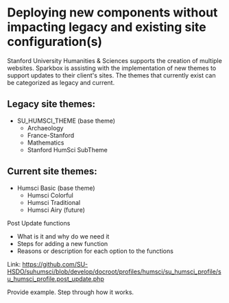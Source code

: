 # Deploying new components without impacting legacy and existing site configuration(s)

Stanford University Humanities & Sciences supports the creation of multiple websites. Sparkbox is assisting with the implementation of new themes to support updates to their client's sites. The themes that currently exist can be categorized as legacy and current.

## Legacy site themes:
* SU_HUMSCI_THEME (base theme)
  * Archaeology
  * France-Stanford
  * Mathematics
  * Stanford HumSci SubTheme

## Current site themes:
* Humsci Basic (base theme)
  * Humsci Colorful
  * Humsci Traditional
  * Humsci Airy (future)

Post Update functions
- What is it and why do we need it
- Steps for adding a new function
- Reasons or description for each option to the functions

Link: https://github.com/SU-HSDO/suhumsci/blob/develop/docroot/profiles/humsci/su_humsci_profile/su_humsci_profile.post_update.php

Provide example. Step through how it works.